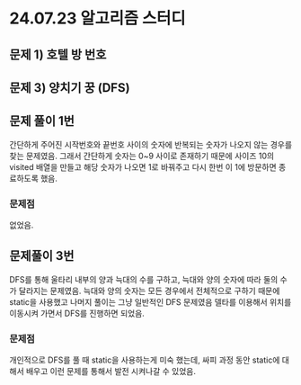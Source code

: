 # 24.07.23 알고리즘 스터디

## 문제 1) 호텔 방 번호 
## 문제 3) 양치기 꿍 (DFS)

## 문제 풀이 1번
간단하게 주어진 시작번호와 끝번호 사이의 숫자에 반복되는 숫자가 나오지 않는 경우를 찾는 문제였음.
그래서 간단하게 숫자는 0~9 사이로 존재하기 때문에 사이즈 10의 visited 배열을 만들고 해당 숫자가 나오면
1로 바꿔주고 다시 한번 이 1에 방문하면 종료하도록 했음.

### 문제점
없었음.

## 문제풀이 3번
DFS를 통해 울타리 내부의 양과 늑대의 수를 구하고, 늑대와 양의 숫자에 따라 둘의 수가 달라지는 문제였음.
늑대와 양의 숫자는 모든 경우에서 전체적으로 구하기 때문에 static을 사용했고 나머지 풀이는 그냥 일반적인 DFS 문제였음
델타를 이용해서 위치를 이동시켜 가면서 DFS를 진행하면 되었음.

### 문제점
개인적으로 DFS를 풀 때 static을 사용하는게 미숙 했는데, 싸피 과정 동안 static에 대해서 배우고 
이런 문제를 통해서 발전 시켜나갈 수 있었음.